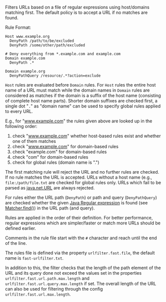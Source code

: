 <!--
 Licensed to the Apache Software Foundation (ASF) under one or more
 contributor license agreements.  See the NOTICE file distributed with
 this work for additional information regarding copyright ownership.
 The ASF licenses this file to You under the Apache License, Version 2.0
 (the "License"); you may not use this file except in compliance with
 the License.  You may obtain a copy of the License at

     http://www.apache.org/licenses/LICENSE-2.0

 Unless required by applicable law or agreed to in writing, software
 distributed under the License is distributed on an "AS IS" BASIS,
 WITHOUT WARRANTIES OR CONDITIONS OF ANY KIND, either express or implied.
 See the License for the specific language governing permissions and
 limitations under the License.
-->

Filters URLs based on a file of regular expressions using host/domains
matching first. The default policy is to accept a URL if no matches
are found.

Rule Format:

```
Host www.example.org
  DenyPath /path/to/be/excluded
  DenyPath /some/other/path/excluded

# Deny everything from *.example.com and example.com
Domain example.com
  DenyPath .*

Domain example.org
  DenyPathQuery /resource/.*?action=exclude
```

`Host` rules are evaluated before `Domain` rules. For `Host` rules the
entire host name of a URL must match while the domain names in
`Domain` rules are considered as matches if the domain is a suffix of
the host name (consisting of complete host name parts).  Shorter
domain suffixes are checked first, a single dot "`.`" as "domain name"
can be used to specify global rules applied to every URL.

E.g., for "www.example.com" the rules given above are looked up in the
following order:

1. check "www.example.com" whether host-based rules exist and whether one of them matches
1. check "www.example.com" for domain-based rules
1. check "example.com" for domain-based rules
1. check "com" for domain-based rules
1. check for global rules (domain name is ".")

The first matching rule will reject the URL and no further rules are
checked.  If no rule matches the URL is accepted.  URLs without a host
name (e.g., <code>file:/path/file.txt</code> are checked for global
rules only.  URLs which fail to be parsed as
[java.net.URL](https://docs.oracle.com/javase/8/docs/api/java/net/URL.html)
are always rejected.

For rules either the URL path (`DenyPath`) or path and query
(`DenyPathQuery`) are checked whether the given [Java Regular
expression](https://docs.oracle.com/javase/8/docs/api/java/util/regex/Pattern.html)
is found (see
[Matcher.find()](https://docs.oracle.com/javase/8/docs/api/java/util/regex/Matcher.html#find--))
in the URL path (and query).

Rules are applied in the order of their definition. For better
performance, regular expressions which are simpler/faster or match
more URLs should be defined earlier.

Comments in the rule file start with the `#` character and reach until
the end of the line.

The rules file is defined via the property `urlfilter.fast.file`,
the default name is `fast-urlfilter.txt`.

In addition to this, the filter checks that the length of the path element of the URL and its query
done not exceed the values set in the properties `urlfilter.fast.url.path.max.length` and 
`urlfilter.fast.url.query.max.length` if set. The overall length of the URL can also be used for 
filtering through the config `urlfilter.fast.url.max.length`.

